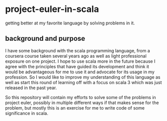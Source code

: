 # project-euler-in-scala
getting better at my favorite language by solving problems in it.

## background and purpose
I have some background with the scala programming language, from a 
coursera course taken several years ago as well as light professional
exposure on one project. I hope to use scala more in the future 
because I agree with the principles that have guided its development
and think it would be advantageous for me to use it and advocate for its
usage in my profession. So I would like to improve my understanding of
this language as well as start this round of learning off with 
a focus on scala 3 which was just released in the past year. 

So this repository will contain my efforts to solve some of the 
problems in project euler, possibly in multiple different ways
if that makes sense for the problem, but mostly this is an 
exercise for me to write code of some significance in scala. 
